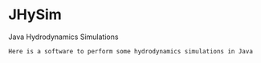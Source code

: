 # JHySim
 Java Hydrodynamics Simulations

 	Here is a software to perform some hydrodynamics simulations in Java